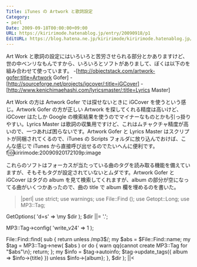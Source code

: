 ```yaml
---
Title: iTunes の Artwork と歌詞設定
Category:
- perl
Date: 2009-09-18T00:00:00+09:00
URL: https://kiririmode.hatenablog.jp/entry/20090918/p1
EditURL: https://blog.hatena.ne.jp/kiririmode/kiririmode.hatenablog.jp/atom/entry/8454420450078212604
---
```


Art Work と歌詞の設定にはいろいろと苦労させられる部分とかありますけど、世の中ベンリなもんですから、いろいろとソフトがありまして、ぼくは以下のを組み合わせて使っています。
-[http://objectstack.com/artwork-gofer:title=Artwork Gofer]
-[http://sourceforge.net/projects/igcover/:title=iGCover]
-[http://www.kenichimaehashi.com/lyricsmaster/:title=Lyrics Master]

Art Work の方は Artwork Gofer では探せないときに iGCover を使うという感じ。Artwork Gofer の方が正しい Artwork を探してくれる精度は高いけど、iGCover はたしか Google の検索結果を使うのでマイナーなものとかも引っ掛りやすい。Lyrics Master は歌詞の収集用ですけど、これはムチャクチャ精度が高いので、一つあれば困らないです。Artwork Gofer と Lyrics Master はスクリプトが同梱されてくるので、iTunes の Scripts フォルダに放り込んでおけば、こんな感じで iTunes から直接呼び出せるのでたいへんに便利です。
f:id:kiririmode:20090920172109p:image

これらのソフトはフォーカスが当たっている曲のタグを読み取る機能を備えていますが、そもそもタグが設定されていないとムダです。Artwork Gofer と iGCover はタグの album を見て検索してくれますが、album の部分が空になってる曲がいくつかあったので、曲の title で album 欄を埋めるのを書いた。

>|perl|
use strict;
use warnings;
use File::Find ();
use Getopt::Long;
use MP3::Tag;

GetOptions( 'd=s' => \my $dir );
$dir ||= '.';

MP3::Tag->config( 'write_v24' => 1 );

File::Find::find(
    sub {
        return unless /mp3$/;
        my $abs = $File::Find::name;
        my $tag = MP3::Tag->new( $abs ) or do {
            warn qq{cannot create MP3::Tag for "$abs"\n};
            return;
        };
        my $info = $tag->autoinfo;
        $tag->update_tags({ album => $info->{title} }) unless $info->{album};
    },
    $dir
);
||<
